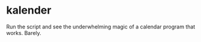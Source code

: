 # kalender

Run the script and see the underwhelming magic of a calendar program that works. Barely.
